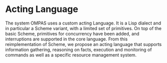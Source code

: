 # Acting Language

The system OMPAS uses a custom acting Language.
It is a Lisp dialect and in particular a Scheme variant, with a limited set of primitives.
On top of the basic Scheme, primitives for concurrency have been added, and interruptions are supported in the core language.
From this reimplementation of Scheme, we propose an acting language that supports information gathering, reasoning on facts, execution and monitoring of commands as well as a specific resource management system.